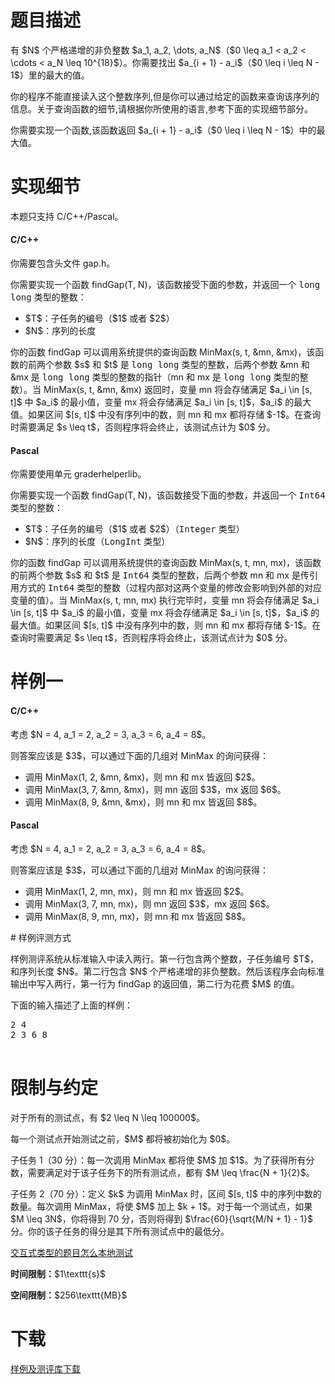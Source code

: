 # 题目描述

<p>有 $N$ 个严格递增的非负整数 $a_1, a_2, \dots, a_N$（$0 \leq a_1 &lt; a_2 &lt; \cdots &lt; a_N \leq 10^{18}$）。你需要找出 $a_{i + 1} - a_i$（$0 \leq i \leq N - 1$）里的最大的值。</p>
<p>你的程序不能直接读入这个整数序列,但是你可以通过给定的函数来查询该序列的信息。关于查询函数的细节,请根据你所使用的语言,参考下面的实现细节部分。</p>
<p>你需要实现一个函数,该函数返回    $a_{i + 1} - a_i$（$0 \leq i \leq N - 1$）中的最大值。</p>

# 实现细节


<p>本题只支持 C/C++/Pascal。</p>
<h4>C/C++</h4>
<p>你需要包含头文件 gap.h。</p>
<p>你需要实现一个函数 findGap(T, N)，该函数接受下面的参数，并返回一个 <samp>long long</samp> 类型的整数：</p>
<ul><li>$T$：子任务的编号（$1$ 或者 $2$）</li>
<li>$N$：序列的长度</li>
</ul><p>你的函数 findGap 可以调用系统提供的查询函数 MinMax(s, t, &amp;mn, &amp;mx)，该函数的前两个参数 $s$ 和 $t$ 是 <samp>long long</samp> 类型的整数，后两个参数 &amp;mn 和 &amp;mx 是 <samp>long long</samp> 类型的整数的指针（mn 和 mx 是 <samp>long long</samp> 类型的整数）。当 MinMax(s, t, &amp;mn, &amp;mx) 返回时，变量 mn 将会存储满足 $a_i \in [s, t]$ 中 $a_i$ 的最小值，变量 mx 将会存储满足 $a_i \in [s, t]$，$a_i$ 的最大值。如果区间 $[s, t]$ 中没有序列中的数，则 mn 和 mx 都将存储 $-1$。在查询时需要满足 $s \leq t$，否则程序将会终止，该测试点计为 $0$ 分。</p>
<h4>Pascal</h4>
<p>你需要使用单元 graderhelperlib。</p>
<p>你需要实现一个函数 findGap(T, N)，该函数接受下面的参数，并返回一个 <samp>Int64</samp> 类型的整数：</p>
<ul><li>$T$：子任务的编号（$1$ 或者 $2$）（<samp>Integer</samp> 类型）</li>
<li>$N$：序列的长度（<samp>LongInt</samp> 类型）</li>
</ul><p>你的函数 findGap 可以调用系统提供的查询函数 MinMax(s, t, mn, mx)，该函数的前两个参数 $s$ 和 $t$ 是 <samp>Int64</samp> 类型的整数，后两个参数 mn 和 mx 是传引用方式的 <samp>Int64</samp> 类型的整数（过程内部对这两个变量的修改会影响到外部的对应变量的值）。当 MinMax(s, t, mn, mx) 执行完毕时，变量 mn 将会存储满足 $a_i \in [s, t]$ 中 $a_i$ 的最小值，变量 mx 将会存储满足 $a_i \in [s, t]$，$a_i$ 的最大值。如果区间 $[s, t]$ 中没有序列中的数，则 mn 和 mx 都将存储 $-1$。在查询时需要满足 $s \leq t$，否则程序将会终止，该测试点计为 $0$ 分。</p>

# 样例一


<h4>C/C++</h4>
<p>考虑 $N = 4, a_1 = 2, a_2 = 3, a_3 = 6, a_4 = 8$。</p>
<p>则答案应该是 $3$，可以通过下面的几组对 MinMax 的询问获得：</p>
<ul><li>调用 MinMax(1, 2, &amp;mn, &amp;mx)，则 mn 和 mx 皆返回 $2$。</li>
<li>调用 MinMax(3, 7, &amp;mn, &amp;mx)，则 mn 返回 $3$，mx 返回 $6$。</li>
<li>调用 MinMax(8, 9, &amp;mn, &amp;mx)，则 mn 和 mx 皆返回 $8$。</li>
</ul><h4>Pascal</h4>
<p>考虑 $N = 4, a_1 = 2, a_2 = 3, a_3 = 6, a_4 = 8$。</p>
<p>则答案应该是 $3$，可以通过下面的几组对 MinMax 的询问获得：</p>
<ul><li>调用 MinMax(1, 2, mn, mx)，则 mn 和 mx 皆返回 $2$。</li>
<li>调用 MinMax(3, 7, mn, mx)，则 mn 返回 $3$，mx 返回 $6$。</li>
<li>调用 MinMax(8, 9, mn, mx)，则 mn 和 mx 皆返回 $8$。</li>
</ul>
# 样例评测方式


<p>样例测评系统从标准输入中读入两行。第一行包含两个整数，子任务编号 $T$，和序列长度 $N$。第二行包含 $N$ 个严格递增的非负整数。然后该程序会向标准输出中写入两行，第一行为 findGap 的返回值，第二行为花费 $M$ 的值。</p>
<p>下面的输入描述了上面的样例：</p>
<pre>2 4
2 3 6 8

</pre>


# 限制与约定


<p>对于所有的测试点，有 $2 \leq N \leq 100000$。</p>
<p>每一个测试点开始测试之前，$M$ 都将被初始化为 $0$。</p>
<p>子任务 1（30 分）：每一次调用 MinMax 都将使 $M$ 加 $1$。为了获得所有分数，需要满足对于该子任务下的所有测试点，都有 $M \leq \frac{N + 1}{2}$。</p>
<p>子任务 2（70 分）：定义 $k$ 为调用 MinMax 时，区间 $[s, t]$ 中的序列中数的数量。每次调用 MinMax，将使 $M$ 加上 $k + 1$。对于每一个测试点，如果 $M \leq 3N$，你将得到 70 分，否则将得到 $\frac{60}{\sqrt{M/N + 1} - 1}$ 分。你的该子任务的得分是其下所有测试点中的最低分。</p>
<p><a href="http://uoj.ac/faq">交互式类型的题目怎么本地测试</a></p>
<p><strong>时间限制：</strong>$1\texttt{s}$</p>
<p><strong>空间限制：</strong>$256\texttt{MB}$</p>

# 下载


<p><a href="/download.php?type=problem&amp;id=206">样例及测评库下载</a></p>
